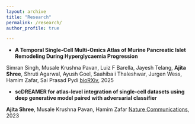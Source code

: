 ```yaml
---
layout: archive
title: "Research"
permalink: /research/
author_profile: true

---
```


* **A Temporal Single-Cell Multi-Omics Atlas of Murine Pancreatic Islet Remodeling During Hyperglycaemia Progression**

Simran Singh, Musale Krushna Pavan, Luiz F Barella, Jayesh Telang, **Ajita Shree**, Shruti Agarwal, Ayush Goel, Saahiba i Thaleshwar, Jurgen Wess, Hamim Zafar, Sai Prasad Pydi
[bioRXiv](https://www.biorxiv.org/content/10.1101/2025.05.29.656754v1), 2025

* **scDREAMER for atlas-level integration of single-cell datasets using deep generative model paired with adversarial classifier**

**Ajita Shree**, Musale Krushna Pavan, Hamim Zafar
[Nature Communications](https://www.nature.com/articles/s41467-023-43590-8), 2023

